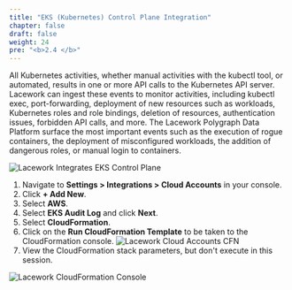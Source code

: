 ```yaml
---
title: "EKS (Kubernetes) Control Plane Integration"
chapter: false
draft: false
weight: 24
pre: "<b>2.4 </b>"
---
```


All Kubernetes activities, whether manual activities with the kubectl tool, or automated, results in one or more API calls to the Kubernetes API server. Lacework can ingest these events to monitor activities, including kubectl exec, port-forwarding, deployment of new resources such as workloads, Kubernetes roles and role bindings, deletion of resources, authentication issues, forbidden API calls, and more. The Lacework Polygraph Data Platform surface the most important events such as the execution of rogue containers, the deployment of misconfigured workloads, the addition of dangerous roles, or manual login to containers.

![Lacework Integrates EKS Control Plane](/images/lacework-integrates-eks-cp.png)

1. Navigate to **Settings > Integrations > Cloud Accounts** in your console.
2. Click **+ Add New**.
3. Select **AWS**.
4. Select **EKS Audit Log** and click **Next**.
5. Select **CloudFormation**.
6. Click on the **Run CloudFormation Template** to be taken to the CloudFormation console.
   ![Lacework Cloud Accounts CFN](/images/lacework-cloud-accounts-eks-cp.png)
7. View the CloudFormation stack parameters, but don't execute in this session.

![Lacework CloudFormation Console](/images/lacework-eks-cloudformation-console.png)